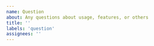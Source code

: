 ```yaml
---
name: Question
about: Any questions about usage, features, or others
title: ''
labels: 'question'
assignees: ''
---
```


<!-- A clear and concise description of your question. -->
